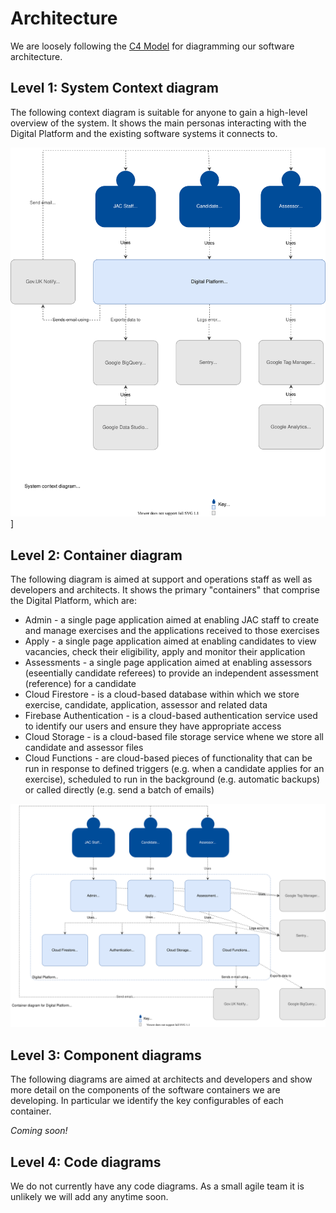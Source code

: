 # Architecture

We are loosely following the [C4 Model](https://c4model.com) for diagramming our software architecture.

## Level 1: System Context diagram

The following context diagram is suitable for anyone to gain a high-level overview of the system. It shows the main personas interacting with the Digital Platform and the existing software systems it connects to.

![System Context diagram](jac-overview-Context.svg)]


## <a name="container"></a> Level 2: Container diagram

The following diagram is aimed at support and operations staff as well as developers and architects. It shows the primary "containers" that comprise the Digital Platform, which are:

- Admin - a single page application aimed at enabling JAC staff to create and manage exercises and the applications received to those exercises
- Apply - a single page application aimed at enabling candidates to view vacancies, check their eligibility, apply and monitor their application
- Assessments - a single page application aimed at enabling assessors (eseentially candidate referees) to provide an independent assessment (reference) for a candidate
- Cloud Firestore - is a cloud-based database within which we store exercise, candidate, application, assessor and related data
- Firebase Authentication - is a cloud-based authentication service used to identify our users and ensure they have appropriate access
- Cloud Storage - is a cloud-based file storage service whene we store all candidate and assessor files
- Cloud Functions - are cloud-based pieces of functionality that can be run in response to defined triggers (e.g. when a candidate applies for an exercise), scheduled to run in the background (e.g. automatic backups) or called directly (e.g. send a batch of emails)


[![Container diagram](jac-overview-Container.svg)](#component)

## Level 3: Component diagrams

The following diagrams are aimed at architects and developers and show more detail on the components of the software containers we are developing. In particular we identify the key configurables of each container.

_Coming soon!_


## Level 4: Code diagrams

We do not currently have any code diagrams. As a small agile team it is unlikely we will add any anytime soon.
